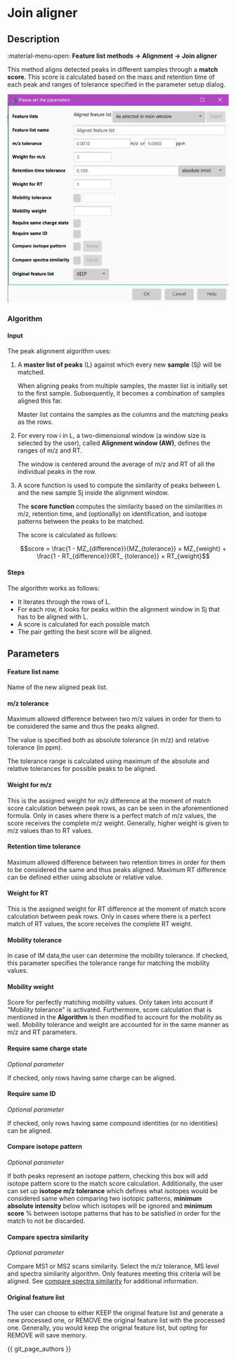 # **Join aligner**

## **Description**

:material-menu-open: **Feature list methods → Alignment → Join aligner**

This method aligns detected peaks in different samples through a **match score**. This score is calculated based on the mass
and retention time of each peak and ranges of tolerance specified in the parameter setup dialog.

![](join_aligner.png)

### **Algorithm**

#### **Input**

The peak alignment algorithm uses:

1. A **master list of peaks** (L) against which every new **sample** (Sj) will be matched.

    When aligning peaks from multiple samples, the master list is initially set to the first sample. Subsequently, it becomes a combination of samples aligned this far.
     
     Master list contains the samples as the columns and the matching peaks as the rows.

2. For every row i in L, a two-dimensional window (a window size is selected by the user), called **Alignment window (AW)**, defines the ranges of m/z and RT. 
    
    The window is  centered around the average of m/z and RT of all the individual peaks in the row.

3. A score function is used to compute the similarity of peaks between L and the new sample Sj inside the alignment window. 

    The **score function** computes the similarity based on the similarities in m/z, retention time, and (optionally) on identification, and isotope patterns between the peaks to be matched. 
     
    The score is calculated as follows:
    
    $$score = \frac{1 - MZ_{difference}}{MZ_{tolerance}} × MZ_{weight} + \frac{1 - RT_{difference}}{RT_
   {tolerance}} × RT_{weight}$$

#### **Steps**

The algorithm works as follows:

- It iterates through the rows of L.
- For each row, it looks for peaks within the alignment window in Sj that has to be aligned with L. 
- A score is calculated for each possible match 
- The pair getting the best score will be aligned.

## **Parameters**

#### **Feature list name**

Name of the new aligned peak list.

#### **m/z tolerance**

 Maximum allowed difference between two m/z values in order for them to be considered the same and thus the peaks aligned. 
 
The value is specified both as absolute tolerance (in m/z) and relative tolerance (in ppm). 

 The tolerance range is calculated using maximum of the absolute and relative tolerances for possible peaks to be aligned. 

#### **Weight for m/z**

This is the assigned weight for m/z difference at the moment of match score calculation between peak rows, as can be seen in the aforementioned formula. Only in cases where there is a perfect match of m/z values, the score receives the complete m/z weight. 
Generally, higher weight is given to m/z values than to RT values. 

#### **Retention time tolerance** 

Maximum allowed difference between two retention times in order for them to be considered the same and thus peaks aligned.
Maximum RT difference can be defined either using absolute or relative value. 

#### **Weight for RT**

This is the assigned weight for RT difference at the moment of match score calculation between peak rows. 
Only in cases where there is a perfect match of RT values, the score receives the complete RT weight. 

#### **Mobility tolerance**

In case of IM data,the user can determine the mobility tolerance. If checked, this parameter specifies the tolerance range for matching the mobility values. 


#### **Mobility weight**

Score for perfectly matching mobility values. Only taken into account if "Mobility tolerance" is activated. Furthermore,
score calculation that is mentioned in the **Algorithm** is then modified to account for the mobility as well. Mobility tolerance and weight are accounted for
in the same manner as m/z and RT parameters.

#### **Require same charge state**

_Optional parameter_

If checked, only rows having same charge can be aligned. 

#### **Require same ID**

_Optional parameter_

If checked, only rows having same compound identities (or no identities) can be aligned.

#### **Compare isotope pattern**

_Optional parameter_

If both peaks represent an isotope pattern, checking this box will add isotope pattern score to the match score calculation. Additionally, the user can set up **isotope m/z tolerance** which defines what isotopes would be considered same when comparing two isotopic patterns, **minimum absolute intensity** below which isotopes will be ignored and **minimum score** % between isotope patterns that has to be satisfied in order for the match to not be discarded.


#### **Compare spectra similarity**

_Optional parameter_

Compare MS1 or MS2 scans similarity. Select the m/z tolerance, MS level and spectra similarity algorithm. 
Only features meeting this criteria will be aligned.  See [compare spectra similarity](spectra_similarity.md) for additional information.

#### **Original feature list**

The user can choose to either KEEP the original feature list and generate a new processed one, or REMOVE the original feature list with the processed one.
Generally, you would keep the original feature list, but opting for REMOVE will save memory.

{{ git_page_authors }}